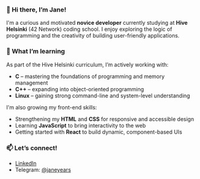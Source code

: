 ### 👋 Hi there, I’m Jane!

I'm a curious and motivated **novice developer** currently studying at **Hive Helsinki** (42 Network) coding school. I enjoy exploring the logic of programming and the creativity of building user-friendly applications.

### 🌱 What I’m learning

As part of the Hive Helsinki curriculum, I’m actively working with:
- **C** – mastering the foundations of programming and memory management
- **C++** – expanding into object-oriented programming
- **Linux** – gaining strong command-line and system-level understanding

I'm also growing my front-end skills:
- Strengthening my **HTML** and **CSS** for responsive and accessible design
- Learning **JavaScript** to bring interactivity to the web
- Getting started with **React** to build dynamic, component-based UIs

### 📫 Let’s connect!
- [LinkedIn](https://www.linkedin.com/in/evgeniia-kashirskaia-359b35242/)
- Telegram: [@janeyears](https://t.me/janeyears)
